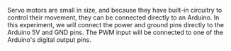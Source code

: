 Servo motors are small in size, and because they have built-in circuitry to control their movement, they can be connected directly to an Arduino.
In this experiment, we will connect the power and ground pins directly to the Arduino 5V and GND pins. The PWM input will be connected to one of the Arduino's digital output pins.
